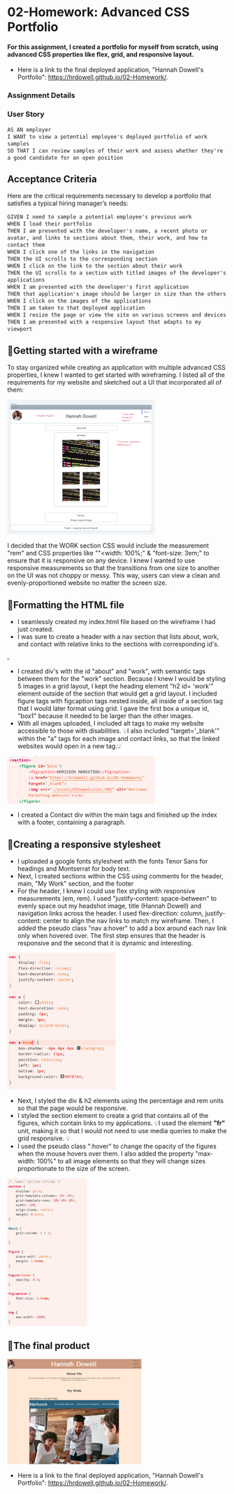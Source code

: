 # 02-Homework: Advanced CSS Portfolio

#### For this assignment, I created a portfolio for myself from scratch, using advanced CSS properties like flex, grid, and responsive layout. 
- Here is a link to the final deployed application, "Hannah Dowell's Portfolio":
https://hrdowell.github.io/02-Homework/.


### Assignment Details

### User Story

```
AS AN employer
I WANT to view a potential employee's deployed portfolio of work samples
SO THAT I can review samples of their work and assess whether they're a good candidate for an open position
```

## Acceptance Criteria

Here are the critical requirements necessary to develop a portfolio that satisfies a typical hiring manager’s needs:

```English
GIVEN I need to sample a potential employee's previous work
WHEN I load their portfolio
THEN I am presented with the developer's name, a recent photo or avatar, and links to sections about them, their work, and how to contact them
WHEN I click one of the links in the navigation
THEN the UI scrolls to the corresponding section
WHEN I click on the link to the section about their work
THEN the UI scrolls to a section with titled images of the developer's applications
WHEN I am presented with the developer's first application
THEN that application's image should be larger in size than the others
WHEN I click on the images of the applications
THEN I am taken to that deployed application
WHEN I resize the page or view the site on various screens and devices
THEN I am presented with a responsive layout that adapts to my viewport
```



## 🎯Getting started with a wireframe

To stay organized while creating an application with multiple advanced CSS properties, I knew I wanted to get started with wireframing. I listed all of the requirements for my website and sketched out a UI that incorporated all of them:

<img src="assets\02-homework@2.5x.png" style="zoom:33%;" />

I decided that the WORK section CSS would include the measurement "rem" and CSS properties like ""<width: 100%;" & "font-size: 3em;" to ensure that it is responsive on any device. I knew I wanted to use responsive measurements so that the transitions from one size to another on the UI was not choppy or messy. This way, users can view a clean and evenly-proportioned website no matter the screen size.



## 🎯Formatting the HTML file

- I seamlessly created my index.html file based on the wireframe I had just created. 
- I was sure to create a header with a nav section that lists about, work, and contact with relative links to the sections with corresponding id's. 

<img src="assets\02hwcommit1nav" style="zoom:33%;" />

- I created div's with the id "about" and "work", with semantic tags between them for the "work" section. Because I knew I would be styling 5 images in a grid layout, I kept the heading element "h2 id= 'work'" element outside of the section that would get a grid layout. I included figure tags with figcaption tags nested inside, all inside of a section tag that I would later format using grid. I gave the first box a unique id, "box1" because it needed to be larger than the other images. 
- With all images uploaded, I included alt tags to make my website accessible to those with disabilities. 💡I also included "target='_blank'" within the "a" tags for each image and contact links, so that the linked websites would open in a new tag.💡 

<img src="assets\02hwcommit1section.PNG" style="zoom:33%;" />

- I created a Contact div within the main tags and finished up the index with a footer, containing a paragraph.

## 🎯Creating a responsive stylesheet

- I uploaded a google fonts stylesheet with the fonts Tenor Sans for headings and Montserrat for body text. 
- Next, I created sections within the CSS using comments for the header, main, "My Work" section, and the footer
- For the header, I knew I could use flex styling with responsive measurements (em, rem). I used "justify-content: space-between" to evenly space out my headshot image, title (Hannah Dowell) and navigation links across the header. I used flex-direction: column, justify-content: center to align the nav links to match my wireframe. Then, I added the pseudo class "nav a:hover" to add a box around each nav link only when hovered over. The first step ensures that the header is responsive and the second that it is dynamic and interesting.

<img src="assets\02hwcommit2cssnav.PNG" style="zoom:33%;" />

- Next, I styled the div & h2 elements using the percentage and rem units so that the page would be responsive.
- I styled the section element to create a grid that contains all of the figures, which contain links to my applications. 💡I used the element **"fr"** unit, making it so that I would not need to use media queries to make the grid responsive. 💡
- I used the pseudo class ":hover" to change the opacity of the figures when the mouse hovers over them. I also added the property "max-width: 100%" to all image elements so that they will change sizes proportionate to the size of the screen.

<img src="assets\02hwcommit2csswork.PNG" style="zoom:33%;" />

## 🎯The final product

<img src="assets\02hwscreenshot.PNG" style="zoom:30%;" />

- Here is a link to the final deployed application, "Hannah Dowell's Portfolio":
https://hrdowell.github.io/02-Homework/.